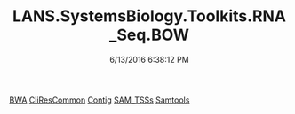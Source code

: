 ﻿---
title: LANS.SystemsBiology.Toolkits.RNA_Seq.BOW
date: 6/13/2016 6:38:12 PM
---

[BWA](T-LANS.SystemsBiology.Toolkits.RNA_Seq.BOW.BWA.html)
[CliResCommon](T-LANS.SystemsBiology.Toolkits.RNA_Seq.BOW.CliResCommon.html)
[Contig](T-LANS.SystemsBiology.Toolkits.RNA_Seq.BOW.Contig.html)
[SAM_TSSs](T-LANS.SystemsBiology.Toolkits.RNA_Seq.BOW.SAM_TSSs.html)
[Samtools](T-LANS.SystemsBiology.Toolkits.RNA_Seq.BOW.Samtools.html)

